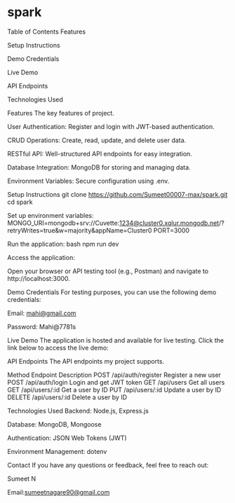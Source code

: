 # spark


Table of Contents
Features

Setup Instructions

Demo Credentials

Live Demo

API Endpoints

Technologies Used



Features
The key features of  project.

User Authentication: Register and login with JWT-based authentication.

CRUD Operations: Create, read, update, and delete user data.

RESTful API: Well-structured API endpoints for easy integration.

Database Integration: MongoDB for storing and managing data.

Environment Variables: Secure configuration using .env.


Setup Instructions
git clone https://github.com/Sumeet00007-max/spark.git
cd spark

Set up environment variables:
MONGO_URI=mongodb+srv://Cuvette:1234@cluster0.xqlur.mongodb.net/?retryWrites=true&w=majority&appName=Cluster0
PORT=3000


Run the application:
bash
npm run dev

Access the application:

Open your browser or API testing tool (e.g., Postman) and navigate to http://localhost:3000.


Demo Credentials
For testing purposes, you can use the following demo credentials:

Email: mahi@gmail.com

Password: Mahi@7781s



Live Demo
The application is hosted and available for live testing. Click the link below to access the live demo:


API Endpoints
The API endpoints my project supports.

Method	Endpoint	Description
POST	/api/auth/register	Register a new user
POST	/api/auth/login	Login and get JWT token
GET	/api/users	Get all users
GET	/api/users/:id	Get a user by ID
PUT	/api/users/:id	Update a user by ID
DELETE	/api/users/:id	Delete a user by ID


Technologies Used
Backend: Node.js, Express.js

Database: MongoDB, Mongoose

Authentication: JSON Web Tokens (JWT)

Environment Management: dotenv


Contact
If you have any questions or feedback, feel free to reach out:

Sumeet N

Email:sumeetnagare90@gmail.com
